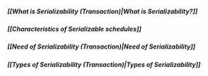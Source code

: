 ##### *[[What is Serializability (Transaction)|What is Serializability?]]*
##### *[[Characteristics of Serializable schedules]]*
##### *[[Need of Serializability (Transaction)|Need of Serializability]]*
##### *[[Types of Serializability (Transaction)|Types of Serializability]]*
